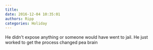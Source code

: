 ```yaml
---
title: 
date: 2016-12-04 10:35:01
authors: Ripp
categories: Holiday
---
```


 He didn't expose anything or someone would have went to jail. He just worked to get the process changed pea brain